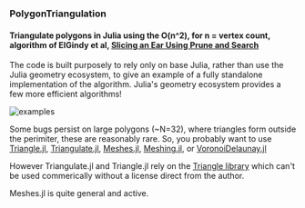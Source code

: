 ### PolygonTriangulation

#### Triangulate polygons in Julia using the O(n^2), for n = vertex count, algorithm of ElGindy et al, [Slicing an Ear Using Prune and Search](https://www.sciencedirect.com/science/article/abs/pii/016786559390141Y)

The code is built purposely to rely only on base Julia, rather than use the Julia geometry ecosystem, to give an example of a fully standalone implementation of the algorithm. Julia's geometry ecosystem provides a few more efficient algorithms!

![examples](https://raw.githubusercontent.com/Jerboa-app/PolygonTriangulation.jl/adds_giffing/examples/steps.gif)

Some bugs persist on large polygons (~N=32), where triangles form outside the perimiter, these are reasonably rare. So, you probably want to use [Triangle.jl](https://github.com/cvdlab/Triangle.jl), [Triangulate.jl](https://github.com/JuliaGeometry/Triangulate.jl), [Meshes.jl](https://github.com/JuliaGeometry/Meshes.jl), [Meshing.jl](https://github.com/JuliaGeometry/Meshing.jl), or [VoronoiDelaunay.jl](https://github.com/JuliaGeometry/VoronoiDelaunay.jl)

However Triangulate.jl and Triangle.jl rely on the [Triangle library](http://www.cs.cmu.edu/~quake/triangle.html) which can't be used commerically without a license direct from the author.

Meshes.jl is quite general and active.
